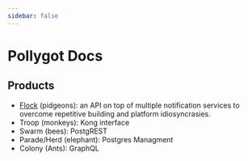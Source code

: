 ```yaml
---
sidebar: false
---
```


# Pollygot Docs

## Products

- [Flock](/flock) (pidgeons): an API on top of multiple notification services to overcome repetitive building and platform idiosyncrasies.
- Troop (monkeys): Kong interface 
- Swarm (bees): PostgREST
- Parade/Herd (elephant): Postgres Managment
- Colony (Ants): GraphQL 

